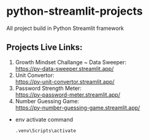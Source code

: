 # python-streamlit-projects
All project build in Python Streamlit framework

## Projects Live Links:
1. Growth Mindset Challange ~ Data Sweeper:    
    https://py-data-sweeper.streamlit.app/
1. Unit Convertor:  
    https://py-unit-convertor.streamlit.app/
2. Password Strength Meter:    
    https://py-password-meter.streamlit.app/
3. Number Guessing Game:       
    https://py-number-guessing-game.streamlit.app/


- env activate command
    ```
    .venv\Scripts\activate
    ```

